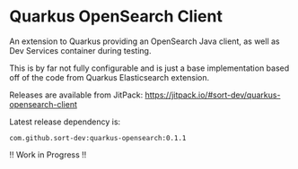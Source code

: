 # Quarkus OpenSearch Client

An extension to Quarkus providing an OpenSearch Java client, as well as Dev Services container during testing.

This is by far not fully configurable and is just a base implementation based off of the code from Quarkus Elasticsearch extension.

Releases are available from JitPack: https://jitpack.io/#sort-dev/quarkus-opensearch-client

Latest release dependency is:
```text
com.github.sort-dev:quarkus-opensearch:0.1.1
```

!! Work in Progress !!
